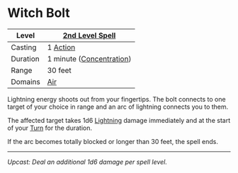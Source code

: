 # Witch Bolt

| Level    | [2nd Level Spell](2nd%20Level%20Spells.md)          |
| -------- | ----------------------------------------------------- |
| Casting  | 1 [Action](../../../../Game%20Procedures/Core%20Procedures/Action.md)   |
| Duration | 1 minute ([Concentration](../../Concentration.md)) |
| Range    | 30 feet                                               |
| Domains  | [Air](../../Spell%20Domains/Air.md)                |

Lightning energy shoots out from your fingertips. The bolt connects to one target of your choice in range and an arc of lightning connects you to them.

The affected target takes 1d6 [Lightning](../../../../Game%20Procedures/Combat/Damage%20Types/Lightning.md) damage immediately and at the start of your [Turn](../../../../Game%20Procedures/Core%20Procedures/Turn.md) for the duration.

If the arc becomes totally blocked or longer than 30 feet, the spell ends.

---
*Upcast: Deal an additional 1d6 damage per spell level.*
